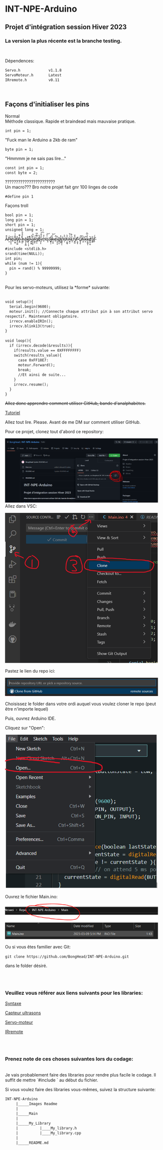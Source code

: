 # INT-NPE-Arduino
## Projet d'intégration session Hiver 2023


### **La version la plus récente est la branche testing.**

<br/>


Dépendences:
```
Servo.h             v1.1.8
ServoMoteur.h       Latest
IRremote.h          v0.11
```
<br/>

## Façons d'initialiser les pins

Normal
<br/>
Méthode classique. Rapide et braindead mais mauvaise pratique.
```
int pin = 1;
```
"Fuck man le Arduino a 2kb de ram"
```
byte pin = 1;
```
"Hmmmm je ne sais pas lire..."
```
const int pin = 1; 
const byte = 2;
```
???????????????????????
<br/>
Un macro??? Bro notre projet fait gnr 100 linges de code
```
#define pin 1
```
Façons troll
```
bool pin = 1;
long pin = 1;
short pin = 1;
unsigned long = 1;
```
A̷̋͊P̶͕̜͂͗l̷̥̯̖̼̂ẽ̵͍̒a̴̠͖̯͌̅̓͐̕s̸̡̖̼͚̏̊ȇ̷̞̻͗͂͊ ̵̢̙̱͛͐h̵̤̝̓̋̾͋̇ẽ̶̡͎̝͎̻l̴̛̪̯͝p̶̗̣̹̞͉̒́̕̚ ̷̡̻̰͍̈́̓a̴̗̟̫̩̙̔̎́̂f̵̣͇̥͐͠g̸̣̫̈́͋́͆o̸̗͆̊̏j̵̧͙̅̓͂̒͠m̵̛̟̀͐̐q̵̠͗̇̍̆͝3̵̼͈͋j̸̩̦̠̈́k̶͕̞̺̍̈́͝d̷̯̈́̚i̵̧̨͓͓̚e̸͇̗̯̠͆ị̷̝̬͛̽r̷̳̯̟̽̍ͅͅK̸̜̹̈̎̀Ķ̷̦̳̘̈̂̀K̴̼͍̬̓̈́̃L̶̝̦̋̇̆̂͘N̸͖̯̺̎̄̌F̴̣̮͈͓̆G̸͍̘̭̀̕̚͠ͅK̶̘̥̉͘k̶̤̯͘͠k̷͍̩̻̞̈́͐͆̀ͅd̸̬̫̗͕̰̃ŝ̷̡̻̋f̶͇̣̉́̕ 
```
#include <stdlib.h>
srand(time(NULL));
int pin;
while (num != 1){
  pin = rand() % 99999999;
}
```


<br/>
Pour les servo-moteurs, utilisez la *forme* suivante:

```

void setup(){
  Serial.begin(9600);
  moteur.init(); //Connecte chaque attribut pin à son attribut servo respectif. Maintenant obligatoire.
  irrecv.enableIRIn();
  irrecv.blink13(true);
}

void loop(){
  if (irrecv.decode(&results)){
    if(results.value == 0XFFFFFFFF)
    switch(results_value){
      case 0xFF18E7:
      moteur.Forward();
      break;
      //Et ainsi de suite...
    }
    irrecv.resume();
  }
}
```

~~Allez donc apprendre comment utiliser GitHub, bande d'analphabètes.~~

[Tutoriel](https://docs.github.com/en/get-started)

Allez tout lire. Please. Avant de me DM sur comment utiliser GitHub.

Pour ce projet, clonez tout d'abord ce repository:

![Étape 1:](https://github.com/BongHead/INT-NPE-Arduino/blob/main/Images%20readme/0.PNG?raw=true)
Allez dans VSC:

![Étape 2:](https://github.com/BongHead/INT-NPE-Arduino/blob/main/Images%20readme/1.PNG?raw=true)

Pastez le lien du repo ici:

![3:](https://github.com/BongHead/INT-NPE-Arduino/blob/main/Images%20readme/2.PNG?raw=true)

Choisissez le folder dans votre ordi auquel vous voulez cloner le repo (peut être n'importe lequel)

Puis, ouvrez Arduino IDE.

Cliquez sur "Open":

![4:](https://github.com/BongHead/INT-NPE-Arduino/blob/main/Images%20readme/3.PNG?raw=true)

Ouvrez le fichier Main.ino:

![5:](https://github.com/BongHead/INT-NPE-Arduino/blob/main/Images%20readme/4.PNG?raw=true)

Ou si vous êtes familier avec Git:

``` git clone https://github.com/BongHead/INT-NPE-Arduino.git ```

dans le folder désiré.



<br/>
<br/>

### **Veuillez vous référer aux liens suivants pour les libraries:**

[Syntaxe](https://www.arduino.cc/reference/en/)

[Capteur ultrasons](https://www.arduino.cc/reference/en/libraries/hcsr04-ultrasonic-sensor/)

[Servo-moteur](https://docs.arduino.cc/learn/electronics/servo-motors)

[IRremote](https://www.circuitbasics.com/arduino-ir-remote-receiver-tutorial/)


<br/>
<br/>

### **Prenez note de ces choses suivantes lors du codage:**

<br/>
Je vais probablement faire des libraries pour rendre plus facile le codage. Il suffit de mettre `#include <my_library>` au début du fichier.

Si vous voulez faire des libraries vous-mêmes, suivez la structure suivante:
```
INT-NPE-Arduino
     |_____Images Readme
     |
     |_____Main
     |
     |_____My_Library
     |          |____My_library.h
     |          |____My_library.cpp
     |
     |_____README.md
```
